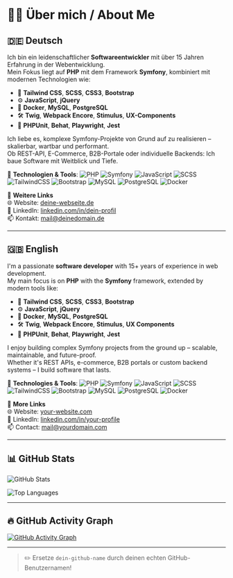 # 👨‍💻 Über mich / About Me

## 🇩🇪 Deutsch

Ich bin ein leidenschaftlicher **Softwareentwickler** mit über 15 Jahren Erfahrung in der Webentwicklung.  
Mein Fokus liegt auf **PHP** mit dem Framework **Symfony**, kombiniert mit modernen Technologien wie:

- 🧱 **Tailwind CSS**, **SCSS**, **CSS3**, **Bootstrap**
- ⚙️ **JavaScript**, **jQuery**
- 🐳 **Docker**, **MySQL**, **PostgreSQL**
- 🛠️ **Twig**, **Webpack Encore**, **Stimulus**, **UX-Components**
- 🧪 **PHPUnit**, **Behat**, **Playwright**, **Jest**

Ich liebe es, komplexe Symfony-Projekte von Grund auf zu realisieren – skalierbar, wartbar und performant.  
Ob REST-API, E-Commerce, B2B-Portale oder individuelle Backends: Ich baue Software mit Weitblick und Tiefe.

📌 **Technologien & Tools**:
![PHP](https://img.shields.io/badge/PHP-8892BF?style=for-the-badge&logo=php&logoColor=white)
![Symfony](https://img.shields.io/badge/Symfony-000000?style=for-the-badge&logo=symfony&logoColor=white)
![JavaScript](https://img.shields.io/badge/JavaScript-F7DF1E?style=for-the-badge&logo=javascript&logoColor=black)
![SCSS](https://img.shields.io/badge/SCSS-CC6699?style=for-the-badge&logo=sass&logoColor=white)
![TailwindCSS](https://img.shields.io/badge/Tailwind_CSS-06B6D4?style=for-the-badge&logo=tailwind-css&logoColor=white)
![Bootstrap](https://img.shields.io/badge/Bootstrap-7952B3?style=for-the-badge&logo=bootstrap&logoColor=white)
![MySQL](https://img.shields.io/badge/MySQL-4479A1?style=for-the-badge&logo=mysql&logoColor=white)
![PostgreSQL](https://img.shields.io/badge/PostgreSQL-336791?style=for-the-badge&logo=postgresql&logoColor=white)
![Docker](https://img.shields.io/badge/Docker-2496ED?style=for-the-badge&logo=docker&logoColor=white)

🔗 **Weitere Links**  
🌐 Website: [deine-webseite.de](https://deine-webseite.de)  
💼 LinkedIn: [linkedin.com/in/dein-profil](https://linkedin.com/in/dein-profil)  
📫 Kontakt: [mail@deinedomain.de](mailto:mail@deinedomain.de)

---

## 🇬🇧 English

I'm a passionate **software developer** with 15+ years of experience in web development.  
My main focus is on **PHP** with the **Symfony** framework, extended by modern tools like:

- 🧱 **Tailwind CSS**, **SCSS**, **CSS3**, **Bootstrap**
- ⚙️ **JavaScript**, **jQuery**
- 🐳 **Docker**, **MySQL**, **PostgreSQL**
- 🛠️ **Twig**, **Webpack Encore**, **Stimulus**, **UX Components**
- 🧪 **PHPUnit**, **Behat**, **Playwright**, **Jest**

I enjoy building complex Symfony projects from the ground up – scalable, maintainable, and future-proof.  
Whether it's REST APIs, e-commerce, B2B portals or custom backend systems – I build software that lasts.

📌 **Technologies & Tools**:
![PHP](https://img.shields.io/badge/PHP-8892BF?style=for-the-badge&logo=php&logoColor=white)
![Symfony](https://img.shields.io/badge/Symfony-000000?style=for-the-badge&logo=symfony&logoColor=white)
![JavaScript](https://img.shields.io/badge/JavaScript-F7DF1E?style=for-the-badge&logo=javascript&logoColor=black)
![SCSS](https://img.shields.io/badge/SCSS-CC6699?style=for-the-badge&logo=sass&logoColor=white)
![TailwindCSS](https://img.shields.io/badge/Tailwind_CSS-06B6D4?style=for-the-badge&logo=tailwind-css&logoColor=white)
![Bootstrap](https://img.shields.io/badge/Bootstrap-7952B3?style=for-the-badge&logo=bootstrap&logoColor=white)
![MySQL](https://img.shields.io/badge/MySQL-4479A1?style=for-the-badge&logo=mysql&logoColor=white)
![PostgreSQL](https://img.shields.io/badge/PostgreSQL-336791?style=for-the-badge&logo=postgresql&logoColor=white)
![Docker](https://img.shields.io/badge/Docker-2496ED?style=for-the-badge&logo=docker&logoColor=white)

🔗 **More Links**  
🌐 Website: [your-website.com](https://your-website.com)  
💼 LinkedIn: [linkedin.com/in/your-profile](https://linkedin.com/in/your-profile)  
📫 Contact: [mail@yourdomain.com](mailto:mail@yourdomain.com)

---

## 📊 GitHub Stats

![GitHub Stats](https://github-readme-stats.vercel.app/api?username=achim-kraemer-com&show_icons=true&count_private=true&theme=tokyonight&hide=stars)

![Top Languages](https://github-readme-stats.vercel.app/api/top-langs/?username=achim-kraemer-com&layout=compact&theme=tokyonight&langs_count=10)

---

## 🔥 GitHub Activity Graph

[![GitHub Activity Graph](https://github-readme-activity-graph.vercel.app/graph?username=achim-kraemer-com&theme=tokyo-night)](https://github.com/dein-github-name)

---

> ✏️ Ersetze `dein-github-name` durch deinen echten GitHub-Benutzernamen!
